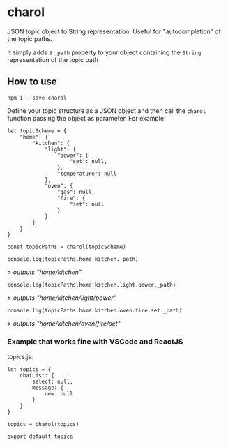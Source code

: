 # charol

JSON topic object to String representation. Useful for "autocompletion" of the topic paths.

It simply adds a `_path` property to your object containing the `String` representation of the topic path

## How to use

`npm i --save charol`

Define your topic structure as a JSON object and then call the `charol` function passing the object as parameter. For example:

```JS
let topicScheme = {
    "home": {
        "kitchen": {
            "light": {
                "power": {
                    "set": null,
                },
                "temperature": null
            },
            "oven": {
                "gas": null,
                "fire": {
                    "set": null
                }
            }
        }
    }
}

const topicPaths = charol(topicScheme)
```

`console.log(topicPaths.home.kitchen._path)`

_> outputs "home/kitchen"_

`console.log(topicPaths.home.kitchen.light.power._path)`

_> outputs "home/kitchen/light/power"_

`console.log(topicPaths.home.kitchen.oven.fire.set._path)`

_> outputs "home/kitchen/oven/fire/set"_

### Example that works fine with VSCode and ReactJS

topics.js:
```JS
let topics = {
    chatList: {
        select: null,
        message: {
            new: null
        }
    }
}

topics = charol(topics)

export default topics

```